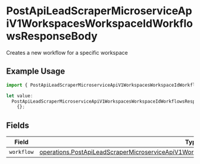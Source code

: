# PostApiLeadScraperMicroserviceApiV1WorkspacesWorkspaceIdWorkflowsResponseBody

Creates a new workflow for a specific workspace

## Example Usage

```typescript
import { PostApiLeadScraperMicroserviceApiV1WorkspacesWorkspaceIdWorkflowsResponseBody } from "oppulence-backend-sdk/models/operations";

let value:
  PostApiLeadScraperMicroserviceApiV1WorkspacesWorkspaceIdWorkflowsResponseBody =
    {};
```

## Fields

| Field                                                                                                                                                                                                            | Type                                                                                                                                                                                                             | Required                                                                                                                                                                                                         | Description                                                                                                                                                                                                      |
| ---------------------------------------------------------------------------------------------------------------------------------------------------------------------------------------------------------------- | ---------------------------------------------------------------------------------------------------------------------------------------------------------------------------------------------------------------- | ---------------------------------------------------------------------------------------------------------------------------------------------------------------------------------------------------------------- | ---------------------------------------------------------------------------------------------------------------------------------------------------------------------------------------------------------------- |
| `workflow`                                                                                                                                                                                                       | [operations.PostApiLeadScraperMicroserviceApiV1WorkspacesWorkspaceIdWorkflowsWorkspacesWorkflow](../../models/operations/postapileadscrapermicroserviceapiv1workspacesworkspaceidworkflowsworkspacesworkflow.md) | :heavy_minus_sign:                                                                                                                                                                                               | N/A                                                                                                                                                                                                              |